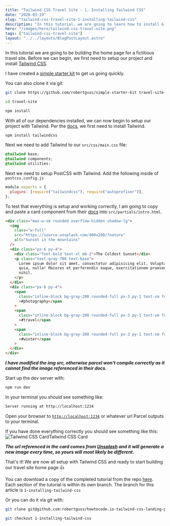 ```yaml
---
title: "Tailwind CSS Travel Site - 1. Installing Tailwind CSS"
date: "2020-03-19"
slug: "tailwind-css-travel-site-1-installing-tailwind-css"
description: "In this tutorial, we are going to learn how to install & setup Tailwind CSS for our project"
hero: "/images/hero/tailwind-css-travel-site.png"
tags: ["tailwind-css-travel-site"]
layout: "../../layouts/BlogPostLayout.astro"
---
```


In this tutorial we are going to be building the home page for a fictitious travel site. Before we can begin, we first need to setup our project and install [Tailwind CSS](https://tailwindcss.com/).

I have created a [simple starter kit](https://github.com/robertguss/simple-starter-kit) to get us going quickly.

You can also clone it via git:

```bash
git clone https://github.com/robertguss/simple-starter-kit travel-site

cd travel-site

npm install
```

With all of our dependencies installed, we can now begin to setup our project with Tailwind. Per the [docs](https://tailwindcss.com/docs/installation/#1-install-tailwind-via-npm), we first need to install Tailwind.

```bash
npm install tailwindcss
```

Next we need to add Tailwind to our `src/css/main.css` file:

```css
@tailwind base;
@tailwind components;
@tailwind utilities;
```

Next we need to setup PostCSS with Tailwind. Add the following inside of `postcss.config.js`

```js
module.exports = {
  plugins: [require("tailwindcss"), require("autoprefixer")],
};
```

To test that everything is setup and working correctly, I am going to copy and paste a card component from their [docs](https://tailwindcss.com/components/cards) into `src/partials/intro.html`.

```html
<div class="max-w-sm rounded overflow-hidden shadow-lg">
  <img
    class="w-full"
    src="https://source.unsplash.com/400x200/?nature"
    alt="Sunset in the mountains"
  />
  <div class="px-6 py-4">
    <div class="font-bold text-xl mb-2">The Coldest Sunset</div>
    <p class="text-gray-700 text-base">
      Lorem ipsum dolor sit amet, consectetur adipisicing elit. Voluptatibus
      quia, nulla! Maiores et perferendis eaque, exercitationem praesentium
      nihil.
    </p>
  </div>
  <div class="px-6 py-4">
    <span
      class="inline-block bg-gray-200 rounded-full px-3 py-1 text-sm font-semibold text-gray-700 mr-2"
      >#photography</span
    >
    <span
      class="inline-block bg-gray-200 rounded-full px-3 py-1 text-sm font-semibold text-gray-700 mr-2"
      >#travel</span
    >
    <span
      class="inline-block bg-gray-200 rounded-full px-3 py-1 text-sm font-semibold text-gray-700"
      >#winter</span
    >
  </div>
</div>
```

_**I have modified the img src, otherwise parcel won't compile correctly as it cannot find the image referenced in their docs.**_

Start up the dev server with:

```bash
npm run dev
```

In your terminal you should see something like:

```bash
Server running at http://localhost:1234
```

Open your browser to [`http://localhost:1234`](http://localhost:1234) or whatever url Parcel outputs to your terminal.

If you have done everything correctly you should see something like this:
![Tailwind CSS Card](/images/tailwind-travel-site/installation-tailwind-card.jpg)Tailwind CSS Card

_**The url referenced in the card comes from [Unsplash](https://unsplash.com/) and it will generate a new image every time, so yours will most likely be different.**_

That's it! We are now all setup with Tailwind CSS and ready to start building our travel site home page 👍

You can download a copy of the completed tutorial from the repo [here](https://github.com/robertguss/simple-starter-kit). Each section of the tutorial is within its own branch. The branch for this article is `1-installing-tailwind-css`

Or you can do it via git with:

```bash
git clone git@github.com:robertguss/howtocode.io-tailwind-css-landing-page.git

git checkout 1-installing-tailwind-css
```
